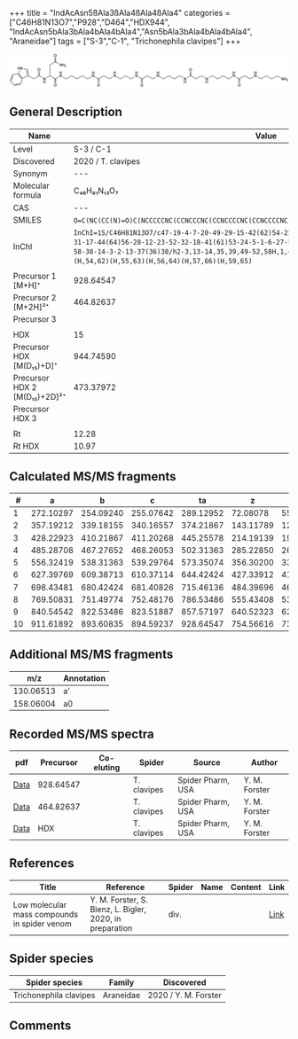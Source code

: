 +++
title = "IndAcAsn5ßAla3ßAla4ßAla4ßAla4"
categories = ["C46H81N13O7","P928","D464","HDX944",
"IndAcAsn5bAla3bAla4bAla4bAla4","Asn5bAla3bAla4bAla4bAla4",
"Araneidae"]
tags = ["S-3","C-1",
"Trichonephila clavipes"]
+++

![](/img/IndAcAsn5bAla3bAla4bAla4bAla4.png)

## General Description

| Name                       | Value              |
|----------------------------|--------------------|
| Level                      | S-3 / C-1          |
| Discovered                 | 2020 / T. clavipes |
| Synonym                    | ---                |
| Molecular formula          | C₄₆H₈₁N₁₃O₇                   |
| CAS                        | ---                |
| SMILES | `O=C(NC(CC(N)=O)C(NCCCCCNC(CCNCCCNC(CCNCCCCNC(CCNCCCCNC(CCNCCCCN)=O)=O)=O)=O)=O)CC1=CNC2=C1C=CC=C2`  |
| InChI  | `InChI=1S/C46H81N13O7/c47-19-4-7-20-49-29-15-42(62)54-25-10-8-21-50-30-16-43(63)55-26-11-9-22-51-31-17-44(64)56-28-12-23-52-32-18-41(61)53-24-5-1-6-27-57-46(66)39(34-40(48)60)59-45(65)33-36-35-58-38-14-3-2-13-37(36)38/h2-3,13-14,35,39,49-52,58H,1,4-12,15-34,47H2,(H2,48,60)(H,53,61)(H,54,62)(H,55,63)(H,56,64)(H,57,66)(H,59,65)`  |
|                            |                    |
| Precursor 1 [M+H]⁺         | 928.64547                   |
| Precursor 2 [M+2H]²⁺       | 464.82637                   |
| Precursor 3                |                    |
|                            |                    |
| HDX                        | 15                   |
| Precursor HDX   [M(D₁₅)+D]⁺   | 944.74590                   |
| Precursor HDX 2 [M(D₁₅)+2D]²⁺ | 473.37972                   |
| Precursor HDX 3            |                    |
|                            |                    |
| Rt                         | 12.28                   |
| Rt HDX                     | 10.97                   |

## Calculated MS/MS fragments

| # | a         | b         | c         | ta        | z         | y         | tz        |
|---|-----------|-----------|-----------|-----------|-----------|-----------|-----------|
| 1 | 272.10297 | 254.09240 | 255.07642 | 289.12952 | 72.08078 | 55.05423 | 89.10732 |
| 2 | 357.19212 | 339.18155 | 340.16557 | 374.21867 | 143.11789 | 126.09134 | 160.14444 |
| 3 | 428.22923 | 410.21867 | 411.20268 | 445.25578 | 214.19139 | 197.16484 | 231.21794 |
| 4 | 485.28708 | 467.27652 | 468.26053 | 502.31363 | 285.22850 | 268.20195 | 302.25505 |
| 5 | 556.32419 | 538.31363 | 539.29764 | 573.35074 | 356.30200 | 339.27545 | 373.32855 |
| 6 | 627.39769 | 609.38713 | 610.37114 | 644.42424 | 427.33912 | 410.31257 | 444.36566 |
| 7 | 698.43481 | 680.42424 | 681.40826 | 715.46136 | 484.39696 | 467.37042 | 501.42351 |
| 8 | 769.50831 | 751.49774 | 752.48176 | 786.53486 | 555.43408 | 538.40753 | 572.46063 |
| 9 | 840.54542 | 822.53486 | 823.51887 | 857.57197 | 640.52323 | 623.49668 | 657.54978 |
| 10 | 911.61892 | 893.60835 | 894.59237 | 928.64547 | 754.56616 | 737.53961 | 771.59270 |

## Additional MS/MS fragments

| m/z | Annotation |
|-----|------------|
| 130.06513 | a'         |
| 158.06004 | a0         |

## Recorded MS/MS spectra

| pdf                                             | Precursor | Co-eluting | Spider      | Source                       | Author        |
|-------------------------------------------------|-----------|------------|-------------|------------------------------|---------------|
| [Data](/pdf/N-clavipes/928_IndAcAsn5bAla3bAla4bAla4bAla4_Nc.pdf) | 928.64547 |           | T. clavipes | Spider Pharm, USA | Y. M. Forster |
| [Data](/pdf/N-clavipes/928_IndAcAsn5bAla3bAla4bAla4bAla4_Nc_2.pdf) | 464.82637 |           | T. clavipes | Spider Pharm, USA | Y. M. Forster |
| [Data](/pdf/N-clavipes/928_IndAcAsn5bAla3bAla4bAla4bAla4_Nc_HDX.pdf) | HDX |           | T. clavipes | Spider Pharm, USA | Y. M. Forster |


## References

| Title | Reference | Spider | Name | Content | Link |
|-------|-----------|--------|------|---------|------|
| Low molecular mass compounds in spider venom      | Y. M. Forster, S. Bienz, L. Bigler, 2020, in preparation          | div.       |   |   | [Link](unknown) |

## Spider species

| Spider species     | Family     | Discovered           |
|--------------------|------------|----------------------|
| Trichonephila clavipes | Araneidae | 2020 / Y. M. Forster |


## Comments